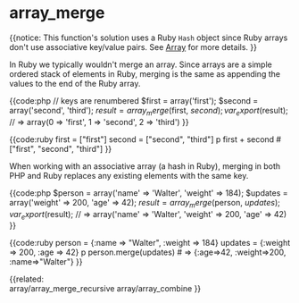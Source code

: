 # array_merge

{{notice:
    This function's solution uses a Ruby `Hash` object since Ruby arrays don't use
    associative key/value pairs. See [Array](../array) for more details.
}}

In Ruby we typically wouldn't merge an array. Since arrays are a simple
ordered stack of elements in Ruby, merging is the same as appending the values
to the end of the Ruby array.

{{code:php
    // keys are renumbered
    $first  = array('first');
    $second = array('second', 'third');
    $result = array_merge($first, $second);
    var_export($result);
    // => array(0 => 'first', 1 => 'second', 2 => 'third')
}}

{{code:ruby
    first  = ["first"]
    second = ["second", "third"]
    p first + second
    # ["first", "second", "third"]
}}

When working with an associative array (a hash in Ruby), merging in both PHP
and Ruby replaces any existing elements with the same key.

{{code:php
    $person  = array('name' => 'Walter', 'weight' => 184);
    $updates = array('weight' => 200, 'age' => 42);
    $result = array_merge($person, $updates);
    var_export($result);
    // => array('name' => 'Walter', 'weight' => 200, 'age' => 42)
}}

{{code:ruby
    person = {:name => "Walter", :weight => 184}
    updates = {:weight => 200, :age => 42}
    p person.merge(updates)
    # => {:age=>42, :weight=>200, :name=>"Walter"}
}}


{{related:                
    array/array_merge_recursive
    array/array_combine
}}
